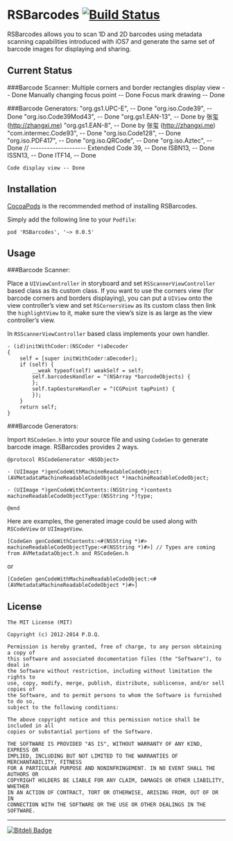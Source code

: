 RSBarcodes [![Build Status](https://travis-ci.org/yeahdongcn/RSBarcodes.png)](https://travis-ci.org/yeahdongcn/RSBarcodes)
==========
RSBarcodes allows you to scan 1D and 2D barcodes using metadata scanning capabilities introduced with iOS7 and generate the same set of barcode images for displaying and sharing.

Current Status
------------
###Barcode Scanner:
    Multiple corners and border rectangles display view -- Done
    Manually changing focus point -- Done
    Focus mark drawing -- Done

###Barcode Generators:
    "org.gs1.UPC-E", -- Done
    "org.iso.Code39", -- Done
    "org.iso.Code39Mod43", -- Done
    "org.gs1.EAN-13", -- Done by 张玺 (http://zhangxi.me)
    "org.gs1.EAN-8", -- Done by 张玺 (http://zhangxi.me)
    "com.intermec.Code93", -- Done
    "org.iso.Code128", -- Done
    "org.iso.PDF417", -- Done
    "org.iso.QRCode", -- Done
    "org.iso.Aztec", -- Done
    // --------------------
    Extended Code 39, -- Done
    ISBN13, -- Done
    ISSN13, -- Done
    ITF14, -- Done
    
    Code display view -- Done
    
Installation
------------
<a href="http://cocoapods.org/" target="_blank">CocoaPods</a> is the recommended method of installing RSBarcodes.

Simply add the following line to your `Podfile`:

    pod 'RSBarcodes', '~> 0.0.5'

Usage
------------

###Barcode Scanner:

Place a `UIViewController` in storyboard and set `RSScannerViewController` based class as its custom class. If you want to use the corners view (for barcode corners and borders displaying), you can put a `UIView` onto the view controller’s view and set `RSCornersView` as its custom class then link the `highlightView` to it, make sure the view’s size is as large as the view controller’s view.

In `RSScannerViewController` based class implements your own handler.

    - (id)initWithCoder:(NSCoder *)aDecoder
    {
        self = [super initWithCoder:aDecoder];
        if (self) {
            __weak typeof(self) weakSelf = self;
            self.barcodesHandler = ^(NSArray *barcodeObjects) {
            };
            self.tapGestureHandler = ^(CGPoint tapPoint) {
            });
        }
        return self;
    }

###Barcode Generators:

Import `RSCodeGen.h` into your source file and using `CodeGen` to generate barcode image. RSBarcodes provides 2 ways.

    @protocol RSCodeGenerator <NSObject>

    - (UIImage *)genCodeWithMachineReadableCodeObject:(AVMetadataMachineReadableCodeObject *)machineReadableCodeObject;

    - (UIImage *)genCodeWithContents:(NSString *)contents machineReadableCodeObjectType:(NSString *)type;

    @end

Here are examples, the generated image could be used along with `RSCodeView` or `UIImageView`.

    [CodeGen genCodeWithContents:<#(NSString *)#> machineReadableCodeObjectType:<#(NSString *)#>] // Types are coming from AVMetadataObject.h and RSCodeGen.h

or

    [CodeGen genCodeWithMachineReadableCodeObject:<#(AVMetadataMachineReadableCodeObject *)#>]

License
------------
    The MIT License (MIT)

    Copyright (c) 2012-2014 P.D.Q.

    Permission is hereby granted, free of charge, to any person obtaining a copy of
    this software and associated documentation files (the "Software"), to deal in
    the Software without restriction, including without limitation the rights to
    use, copy, modify, merge, publish, distribute, sublicense, and/or sell copies of
    the Software, and to permit persons to whom the Software is furnished to do so,
    subject to the following conditions:

    The above copyright notice and this permission notice shall be included in all
    copies or substantial portions of the Software.

    THE SOFTWARE IS PROVIDED "AS IS", WITHOUT WARRANTY OF ANY KIND, EXPRESS OR
    IMPLIED, INCLUDING BUT NOT LIMITED TO THE WARRANTIES OF MERCHANTABILITY, FITNESS
    FOR A PARTICULAR PURPOSE AND NONINFRINGEMENT. IN NO EVENT SHALL THE AUTHORS OR
    COPYRIGHT HOLDERS BE LIABLE FOR ANY CLAIM, DAMAGES OR OTHER LIABILITY, WHETHER
    IN AN ACTION OF CONTRACT, TORT OR OTHERWISE, ARISING FROM, OUT OF OR IN
    CONNECTION WITH THE SOFTWARE OR THE USE OR OTHER DEALINGS IN THE SOFTWARE.

------------  
[![Bitdeli Badge](https://d2weczhvl823v0.cloudfront.net/yeahdongcn/rsbarcodes/trend.png)](https://bitdeli.com/free "Bitdeli Badge")

